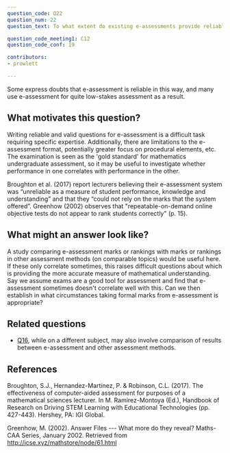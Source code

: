 ```yaml
---
question_code: Q22 
question_num: 22 
question_text: To what extent do existing e-assessments provide reliable measures of mathematical understanding, as might otherwise be measured by traditional exams? 

question_code_meeting1: C12 
question_code_conf: I9 

contributors: 
- prowlett

---
```

Some express doubts that e-assessment is reliable in this way, and many use e-assessment for quite low-stakes assessment as a result. 

## What motivates this question?

Writing reliable and valid questions for e-assessment is a difficult task requiring specific expertise. Additionally, there are limitations to the e-assessment format, potentially greater focus on procedural elements, etc. The examination is seen as the 'gold standard' for mathematics undergraduate assessment, so it may be useful to investigate whether performance in one correlates with performance in the other. 

Broughton et al. (2017) report lecturers believing their e-assessment system was “unreliable as a measure of student performance, knowledge and understanding” and that they “could not rely on the marks that the system offered”. Greenhow (2002) observes that "repeatable-on-demand online objective tests do not appear to rank students correctly" (p. 15). 

## What might an answer look like?

A study comparing e-assessment marks or rankings with marks or rankings in other assessment methods (on comparable topics) would be useful here. If these only correlate sometimes, this raises difficult questions about which is providing the more accurate measure of mathematical understanding. Say we assume exams are a good tool for assessment and find that e-assessment sometimes doesn't correlate well with this. Can we then establish in what circumstances taking formal marks from e-assessment is appropriate?

## Related questions

* [Q16](Q16), while on a different subject, may also involve comparison of results between e-assessment and other assessment methods. 

## References

Broughton, S.J., Hernandez-Martinez, P. & Robinson, C.L. (2017). The effectiveness of computer-aided assessment for purposes of a mathematical sciences lecturer. In M. Ramirez-Montoya (Ed.), Handbook of Research on Driving STEM Learning with Educational Technologies (pp. 427-443). Hershey, PA: IGI Global.

Greenhow, M. (2002). Answer Files --- What more do they reveal? Maths-CAA Series, January 2002. Retrieved from http://icse.xyz/mathstore/node/61.html
